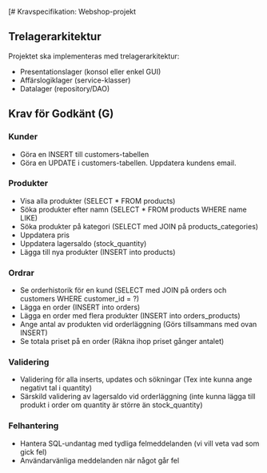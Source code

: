 [# Kravspecifikation: Webshop-projekt

## Trelagerarkitektur
Projektet ska implementeras med trelagerarkitektur:
- Presentationslager (konsol eller enkel GUI)
- Affärslogiklager (service-klasser)
- Datalager (repository/DAO)

## Krav för Godkänt (G)

### Kunder
- Göra en INSERT till customers-tabellen
- Göra en UPDATE i customers-tabellen. Uppdatera kundens email.

### Produkter
- Visa alla produkter (SELECT * FROM products)
- Söka produkter efter namn (SELECT * FROM products WHERE name LIKE)
- Söka produkter på kategori (SELECT med JOIN på products_categories)
- Uppdatera pris
- Uppdatera lagersaldo (stock_quantity)
- Lägga till nya produkter (INSERT into products)

### Ordrar
- Se orderhistorik för en kund (SELECT med JOIN på orders och customers WHERE customer_id = ?)
- Lägga en order (INSERT into orders)
- Lägga en order med flera produkter (INSERT into orders_products)
- Ange antal av produkten vid orderläggning (Görs tillsammans med ovan INSERT)
- Se totala priset på en order (Räkna ihop priset gånger antalet)

### Validering
- Validering för alla inserts, updates och sökningar (Tex inte kunna ange negativt tal i quantity)
- Särskild validering av lagersaldo vid orderläggning (inte kunna lägga till produkt i order om quantity är större än stock_quantity)

### Felhantering
- Hantera SQL-undantag med tydliga felmeddelanden (vi vill veta vad som gick fel)
- Användarvänliga meddelanden när något går fel

